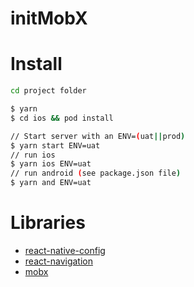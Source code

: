 # initMobX


<h1>Install</h1>

```bash
cd project folder

$ yarn
$ cd ios && pod install

// Start server with an ENV=(uat||prod)
$ yarn start ENV=uat
// run ios
$ yarn ios ENV=uat 
// run android (see package.json file)
$ yarn and ENV=uat 
```


<h1>Libraries</h1>

* [react-native-config](https://github.com/luggit/react-native-config)
* [react-navigation](https://reactnavigation.org/docs/en/3.x/getting-started.html)
* [mobx](https://github.com/mobxjs/mobx)
